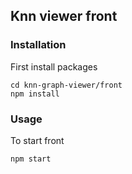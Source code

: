 ## Knn viewer front

### Installation

First install packages
```
cd knn-graph-viewer/front 
npm install
```

### Usage

To start front
```
npm start
```
